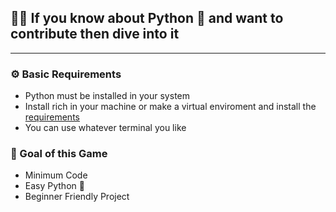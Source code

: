 ## 🙋🏽 If you know about Python 🐍 and want to contribute then dive into it 
  --- 
### ⚙️ Basic Requirements 
  - Python must be installed in your system
  - Install rich in your machine or make a virtual enviroment and install the [requirements](requirement.txt)
  -  You can use whatever terminal you like 

### 🥅 Goal of this Game 
- Minimum Code 
- Easy Python 🐍
- Beginner Friendly Project